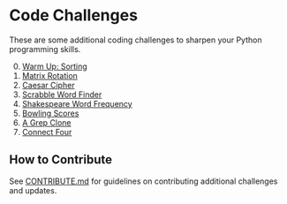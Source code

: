 # Code Challenges

These are some additional coding challenges to sharpen your Python programming skills.

0. [Warm Up: Sorting](https://github.com/PDXPythonPirates/code-challenges/blob/master/00-sorting/)
0. [Matrix Rotation](https://github.com/PDXPythonPirates/code-challenges/blob/master/01-matrix-rotate/)
0. [Caesar Cipher](https://github.com/PDXPythonPirates/code-challenges/blob/master/02-caesar-cipher/)
0. [Scrabble Word Finder](https://github.com/PDXPythonPirates/code-challenges/blob/master/03-scrabble-words/)
0. [Shakespeare Word Frequency](https://github.com/PDXPythonPirates/code-challenges/blob/master/04-shakespeare-frequency/)
0. [Bowling Scores](https://github.com/PDXPythonPirates/code-challenges/tree/master/05-bowling-scores/)
0. [A Grep Clone](https://github.com/PDXPythonPirates/code-challenges/tree/master/06-pygrep/)
0. [Connect Four](https://github.com/PDXPythonPirates/code-challenges/tree/master/07-connect-four/)


## How to Contribute

See [CONTRIBUTE.md][contribute_howto] for guidelines on contributing additional challenges and updates.


[contribute_howto]:https://github.com/PDXPythonPirates/code-challenges/blob/master/CONTRIBUTE.md
